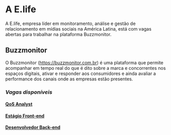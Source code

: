 # A E.life
A E.life, empresa líder em monitoramento, análise e gestão de relacionamento em mídias sociais na América Latina, está com vagas abertas para trabalhar na plataforma Buzzmonitor.

## Buzzmonitor
O Buzzmonitor (https://buzzmonitor.com.br) é uma plataforma que permite acompanhar em tempo real do que é dito sobre a marca e concorrentes nos espaços digitais, ativar e responder aos consumidores e ainda avaliar a performance dos canais onde as empresas estão presentes.

### _Vagas disponíveis_

#### [QoS Analyst](https://github.com/elifebr/buzz-hire/blob/master/qos-anayst.md)
#### [Estágio Front-end](https://github.com/elifebr/buzz-hire/blob/master/front_end_intern.md)
#### [Desenvolvedor Back-end](https://github.com/elifebr/buzz-hire/blob/master/java_backend_developer.md)
